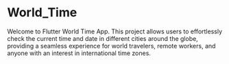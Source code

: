 # World_Time
Welcome to Flutter World Time App. This project allows users to effortlessly check the current time and date in different cities around the globe, providing a seamless experience for world travelers, remote workers, and anyone with an interest in international time zones.
